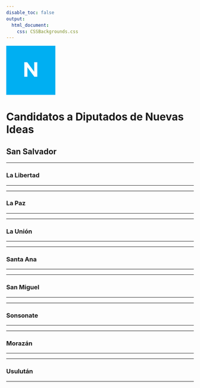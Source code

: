 ```yaml
---
disable_toc: false
output: 
  html_document:
    css: CSSBackgrounds.css
---
```


![NuevasIdeas_132x132](diputados.assets/NuevasIdeas_132x132.png)
# Candidatos a Diputados de Nuevas Ideas

## San Salvador



----

### La Libertad

----






----

### La Paz

----



----

### La Unión

----



----

### Santa Ana

----



----
### San Miguel

----



----

### Sonsonate

----



----


### Morazán

----


----

### Usulután

----



